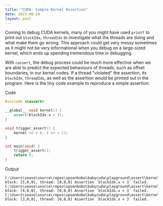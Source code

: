 ```yaml
---
title: "CUDA: Simple Kernel Assertion"
date: 2023-08-20
layout: post
---
```


Coming to debug CUDA kernels, many of you might have used `printf` to print out `blockIdx`, `threadIdx` to investigate what the threads are doing and what make them go wrong. This approach could get very messy sometimes as it might not be very informational when you debug on a large-sized kernel, which ends up spending tremendous time in debugging.

With `cassert`, the debug process could be much more effective when we are able to predict the expected behaviours of threads, such as offset boundaries, in our kernel codes. If a thread "violated" the assertion, its `blockIdx`, `threadIdx`, as well as the assertion would be printed out in the program. Here is the tiny code example to reproduce a simple assertion:

Code
```c++
#include <cassert>

__global__ void kernel() {
	assert(blockIdx.x < 3);
}

void trigger_assert() {
	kernel << < 6, 1 >> > ();
}

int main(void) {
	trigger_assert();
	return 0;
}

```
Output
```shell
C:\Users\seaso\source\repos\spoonbobo\babycuda\playground\assert\kernel.cu:9: block: [5,0,0], thread: [0,0,0] Assertion `blockIdx.x < 3` failed.
C:\Users\seaso\source\repos\spoonbobo\babycuda\playground\assert\kernel.cu:9: block: [4,0,0], thread: [0,0,0] Assertion `blockIdx.x < 3` failed.
C:\Users\seaso\source\repos\spoonbobo\babycuda\playground\assert\kernel.cu:9: block: [3,0,0], thread: [0,0,0] Assertion `blockIdx.x < 3` failed.
```
